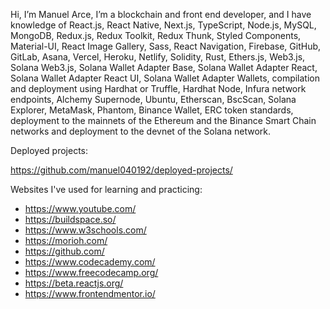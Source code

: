 Hi, I’m Manuel Arce, I’m a blockchain and front end developer, and I have knowledge of React.js, React Native, Next.js, TypeScript, Node.js, MySQL, MongoDB, Redux.js, Redux Toolkit, Redux Thunk, Styled Components, Material-UI, React Image Gallery, Sass, React Navigation, Firebase, GitHub, GitLab, Asana, Vercel, Heroku, Netlify, Solidity, Rust, Ethers.js, Web3.js, Solana Web3.js, Solana Wallet Adapter Base, Solana Wallet Adapter React, Solana Wallet Adapter React UI, Solana Wallet Adapter Wallets, compilation and deployment using Hardhat or Truffle, Hardhat Node, Infura network endpoints, Alchemy Supernode, Ubuntu, Etherscan, BscScan, Solana Explorer, MetaMask, Phantom, Binance Wallet, ERC token standards, deployment to the mainnets of the Ethereum and the Binance Smart Chain networks and deployment to the devnet of the Solana network.

Deployed projects:

https://github.com/manuel040192/deployed-projects/

Websites I've used for learning and practicing:

- https://www.youtube.com/
- https://buildspace.so/
- https://www.w3schools.com/
- https://morioh.com/
- https://github.com/
- https://www.codecademy.com/
- https://www.freecodecamp.org/
- https://beta.reactjs.org/
- https://www.frontendmentor.io/

<!---
manuel040192/manuel040192 is a ✨ special ✨ repository because its `README.md` (this file) appears on your GitHub profile.
You can click the Preview link to take a look at your changes.
--->
